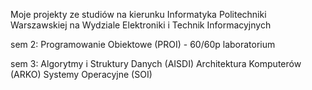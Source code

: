 Moje projekty ze studiów na kierunku Informatyka Politechniki Warszawskiej na Wydziale Elektroniki i Technik Informacyjnych

sem 2:
Programowanie Obiektowe (PROI) - 60/60p laboratorium

sem 3:
Algorytmy i Struktury Danych (AISDI)
Architektura Komputerów (ARKO)
Systemy Operacyjne (SOI)

